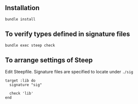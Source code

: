 ## Installation


```shell
bundle install
```


## To verify types defined in signature files

```shell
bundle exec steep check
```


## To arrange settings of Steep

Edit Steepfile. Signature files are specified to locate under `./sig`

```shell
target :lib do
  signature "sig"

  check 'lib'
end
```
